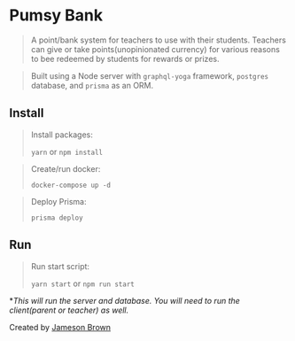 # Pumsy Bank

> A point/bank system for teachers to use with their students. Teachers can give or take points(unopinionated currency) for various reasons to bee redeemed by students for rewards or prizes.

> Built using a Node server with `graphql-yoga` framework, `postgres` database, and `prisma` as an ORM.

## Install

> Install packages:  
> 
> ```yarn``` or ```npm install```

> Create/run docker:  
> 
> ```docker-compose up -d```

> Deploy Prisma:  
> 
> ```prisma deploy```

## Run

> Run start script:  
> 
> ```yarn start``` or ```npm run start```

**This will run the server and database. You will need to run the client(parent or teacher) as well.*

Created by [Jameson Brown](https://www.jamesonb.com)
